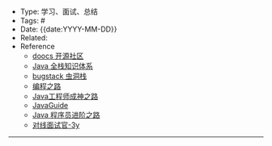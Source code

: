 # 

- Type: 学习、面试、总结
- Tags: #
- Date: {{date:YYYY-MM-DD}}
- Related: 
- Reference
	- [doocs 开源社区](https://doocs.github.io/)
	- [Java 全栈知识体系](https://www.pdai.tech/)
	- [bugstack 虫洞栈](https://bugstack.cn/)
	- [编程之路](https://www.r2coding.com/#/)
	- [Java工程师成神之路](https://hollischuang.github.io/toBeTopJavaer/#/)
	- [JavaGuide](https://snailclimb.gitee.io/javaguide-interview/#/)
	- [Java 程序员进阶之路](https://docsify.tobebetterjavaer.com/)
	- [对线面试官-3y](https://javainterview.gitee.io/luffy/)
---
